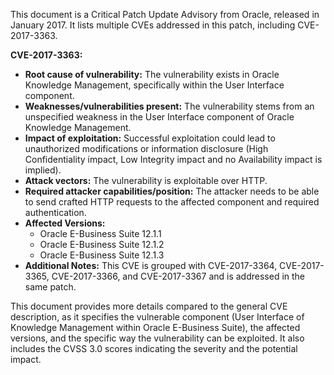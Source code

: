 This document is a Critical Patch Update Advisory from Oracle, released in January 2017. It lists multiple CVEs addressed in this patch, including CVE-2017-3363.

**CVE-2017-3363:**

*   **Root cause of vulnerability:** The vulnerability exists in Oracle Knowledge Management, specifically within the User Interface component.
*   **Weaknesses/vulnerabilities present:** The vulnerability stems from an unspecified weakness in the User Interface component of Oracle Knowledge Management.
*   **Impact of exploitation:** Successful exploitation could lead to unauthorized modifications or information disclosure (High Confidentiality impact, Low Integrity impact and no Availability impact is implied).
*  **Attack vectors:** The vulnerability is exploitable over HTTP.
*   **Required attacker capabilities/position:** The attacker needs to be able to send crafted HTTP requests to the affected component and required authentication.
*   **Affected Versions:**
    *   Oracle E-Business Suite 12.1.1
    *   Oracle E-Business Suite 12.1.2
    *   Oracle E-Business Suite 12.1.3
*   **Additional Notes:** This CVE is grouped with CVE-2017-3364, CVE-2017-3365, CVE-2017-3366, and CVE-2017-3367 and is addressed in the same patch.

This document provides more details compared to the general CVE description, as it specifies the vulnerable component (User Interface of Knowledge Management within Oracle E-Business Suite), the affected versions, and the specific way the vulnerability can be exploited. It also includes the CVSS 3.0 scores indicating the severity and the potential impact.